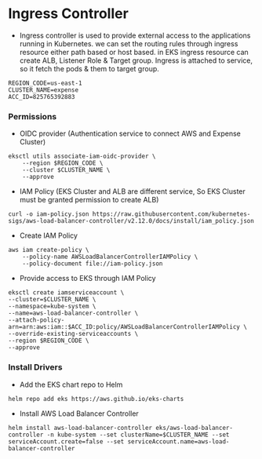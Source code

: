 # Ingress Controller

* Ingress controller is used to provide external access to the applications running in Kubernetes. we can set the routing rules through ingress resource either path based or host based. in EKS ingress resource can create ALB, Listener Role & Target group. Ingress is attached to service, so it fetch the pods & them to target group.

```
REGION_CODE=us-east-1
CLUSTER_NAME=expense
ACC_ID=825765392883
```

### Permissions

* OIDC provider (Authentication service to connect AWS and Expense Cluster)
```
eksctl utils associate-iam-oidc-provider \
    --region $REGION_CODE \
    --cluster $CLUSTER_NAME \
    --approve
```

* IAM Policy (EKS Cluster and ALB are different service, So EKS Cluster must be granted permission to create ALB)
```
curl -o iam-policy.json https://raw.githubusercontent.com/kubernetes-sigs/aws-load-balancer-controller/v2.12.0/docs/install/iam_policy.json
```

* Create IAM Policy
```
aws iam create-policy \
    --policy-name AWSLoadBalancerControllerIAMPolicy \
    --policy-document file://iam-policy.json
```

* Provide access to EKS through IAM Policy
```
eksctl create iamserviceaccount \
--cluster=$CLUSTER_NAME \
--namespace=kube-system \
--name=aws-load-balancer-controller \
--attach-policy-arn=arn:aws:iam::$ACC_ID:policy/AWSLoadBalancerControllerIAMPolicy \
--override-existing-serviceaccounts \
--region $REGION_CODE \
--approve
```

### Install Drivers

* Add the EKS chart repo to Helm
```
helm repo add eks https://aws.github.io/eks-charts
```

* Install AWS Load Balancer Controller
```
helm install aws-load-balancer-controller eks/aws-load-balancer-controller -n kube-system --set clusterName=$CLUSTER_NAME --set serviceAccount.create=false --set serviceAccount.name=aws-load-balancer-controller
```